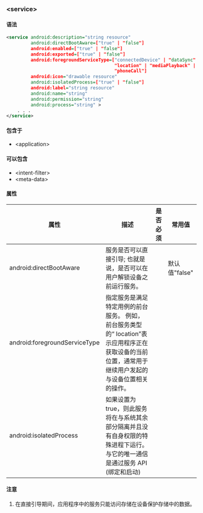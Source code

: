 ### \<service>

#### 语法

```xml
<service android:description="string resource"
         android:directBootAware=["true" | "false"]
         android:enabled=["true" | "false"]
         android:exported=["true" | "false"]
         android:foregroundServiceType=["connectedDevice" | "dataSync" |
                                        "location" | "mediaPlayback" | "mediaProjection" |
                                        "phoneCall"]
         android:icon="drawable resource"
         android:isolatedProcess=["true" | "false"]
         android:label="string resource"
         android:name="string"
         android:permission="string"
         android:process="string" >
    . . .
</service>
```

#### 包含于

- \<application>

#### 可以包含

- \<intent-filter>
- \<meta-data>

#### 属性

| 属性                          | 描述                                                         | 是否必须 | 常用值        |
| ----------------------------- | ------------------------------------------------------------ | -------- | ------------- |
| android:directBootAware       | 服务是否可以直接引导; 也就是说，是否可以在用户解锁设备之前运行服务。 |          | 默认值"false" |
| android:foregroundServiceType | 指定服务是满足特定用例的前台服务。 例如，前台服务类型的“ location”表示应用程序正在获取设备的当前位置，通常用于继续用户发起的与设备位置相关的操作。 |          |               |
| android:isolatedProcess       | 如果设置为 true，则此服务将在与系统其余部分隔离并且没有自身权限的特殊进程下运行。 与它的唯一通信是通过服务 API (绑定和启动) |          |               |

#### 注意

1. 在直接引导期间，应用程序中的服务只能访问存储在设备保护存储中的数据。